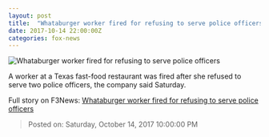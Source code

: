 ```yaml
---
layout: post
title:  "Whataburger worker fired for refusing to serve police officers"
date: 2017-10-14 22:00:00Z
categories: fox-news
---
```


![Whataburger worker fired for refusing to serve police officers](http://a57.foxnews.com/images.foxnews.com/content/fox-news/us/2017/10/14/police-officers-allegedly-refused-service-at-texas-whataburger/_jcr_content/article-text/article-par-7/inline_spotlight_ima/image.img.jpg/612/344/1508008398105.jpg?ve=1&tl=1)

A worker at a Texas fast-food restaurant was fired after she refused to serve two police officers, the company said Saturday.


Full story on F3News: [Whataburger worker fired for refusing to serve police officers](http://www.f3nws.com/n/uxGj3C)

> Posted on: Saturday, October 14, 2017 10:00:00 PM
